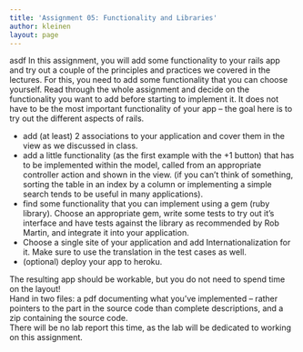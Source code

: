 ```yaml
---
title: 'Assignment 05: Functionality and Libraries'
author: kleinen
layout: page
---
```

asdf
In this assignment, you will add some functionality to your rails app and try out a couple of the principles and practices we covered in the lectures. For this, you need to add some functionality that you can choose yourself. Read through the whole assignment and decide on the functionality you want to add before starting to implement it. It does not have to be the most important functionality of your app &#8211; the goal here is to try out the different aspects of rails.

*   add (at least) 2 associations to your application and cover them in the view as we discussed in class.
*   add a little functionality (as the first example with the +1 button) that has to be implemented within the model, called from an appropriate controller action and shown in the view. (if you can&#8217;t think of something, sorting the table in an index by a column or implementing a simple search tends to be useful in many applications).
*   find some functionality that you can implement using a gem (ruby library). Choose an appropriate gem, write some tests to try out it&#8217;s interface and have tests against the library as recommended by Rob Martin, and integrate it into your application.
*   Choose a single site of your application and add Internationalization for it. Make sure to use the translation in the test cases as well.
*   (optional) deploy your app to heroku.

<div>
  The resulting app should be workable, but you do not need to spend time on the layout!
</div>

<div>
  Hand in two files: a pdf documenting what you&#8217;ve implemented &#8211; rather pointers to the part in the source code than complete descriptions, and a zip containing the source code.
</div>

<div>
  There will be no lab report this time, as the lab will be dedicated to working on this assignment.
</div>
